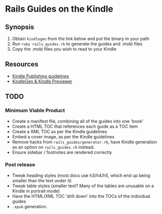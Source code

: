 # Rails Guides on the Kindle

## Synopsis

  1. Obtain `kindlegen` from the link below and put the binary in your path
  2. Run `ruby rails_guides.rb` to generate the guides and .mobi files
  3. Copy the .mobi files you wish to read to your Kindle
  
## Resources

  * [Kindle Publishing guidelines](http://kindlegen.s3.amazonaws.com/AmazonKindlePublishingGuidelines.pdf)
  * [KindleGen & Kindle Previewer](http://www.amazon.com/gp/feature.html?ie=UTF8&docId=1000234621) 
  
## TODO

### Minimum Viable Product

  * Create a manifest file, combining all of the guides into one 'book'
  * Create a HTML TOC that references each guide as a TOC item
  * Create a XML TOC as per the Kindle guidelines
  * Embed a cover image, as per the Kindle guidelines
  * Remove hacks from `rails_guides/generator.rb`, have Kindle generation as an option on `rails_guides.rb` instead.
  * Ensure sidebar / footnotes are rendered correctly
  
### Post release

  * Tweak heading styles (most docs use h3/h4/h5, which end up being smaller than the text under it)
  * Tweak table styles (smaller text? Many of the tables are unusable on a Kindle in portrait mode)
  * Have the HTML/XML TOC 'drill down' into the TOCs of the individual guides
  * `.epub` generation.
  